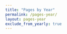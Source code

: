 ```yaml
---
title: "Pages by Year"
permalink: /pages-year/
layout: pages-year
exclude_from_yearly: true
---
```


